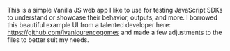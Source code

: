 This is a simple Vanilla JS web app I like to use for testing JavaScript SDKs to understand or showcase their behavior, outputs, and more. I borrowed this beautiful example UI from a talented developer here: https://github.com/ivanlourencogomes and made a few adjustments to the files to better suit my needs.